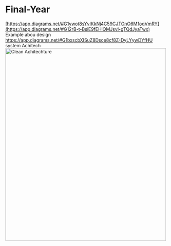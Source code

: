 # Final-Year
[https://app.diagrams.net/#G1ywot8sYvIKkNj4C59CJTGnO6M1oqVmRY](https://app.diagrams.net/#G12rB-t-BsiE9fEHlQMJsvl-gTQdJyaTwx) Example abou design
https://app.diagrams.net/#G1bxscbXISuZ8Dsce8cf8Z-DyLYywDYfHU system Achitech
<img src="https://fullstackroyhome.files.wordpress.com/2019/03/cleanarchitecture.jpg" alt="Clean Achitechture" width="500" height="600">
